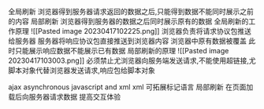 全局刷新
浏览器得到服务器请求返回的数据之后,只能得到数据不能同时展示之前的内容
局部刷新
浏览器得到服务器的数据之后同时展示原有的数据
全局刷新的工作原理
![[Pasted image 20230417102225.png]]
浏览器负责将请求协议包推送给服务器
服务器将响应协议包直接推送到浏览器内容
浏览器中原有数据被覆盖
此时只能展示响应数据不能展示已有数据
局部刷新的原理
![[Pasted image 20230417103003.png]]
必须禁止尤浏览器向服务端发送请求,不能使用超链接,尤脚本对象代替浏览器发送请求,响应包给脚本对象

ajax
asynchronous javascript and xml
xml 可拓展标记语言
局部刷新
在页面加载后向服务器请求数据
提高交互体验